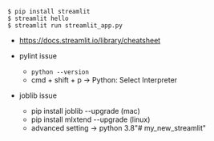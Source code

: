 ```
$ pip install streamlit
$ streamlit hello
$ streamlit run streamlit_app.py
```
* https://docs.streamlit.io/library/cheatsheet

* pylint issue
  * `python --version`
  * cmd + shift + p -> Python: Select Interpreter

* joblib issue
  * pip install joblib --upgrade (mac)
  * pip install mlxtend --upgrade (linux)
  * advanced setting -> python 3.8"# my_new_streamlit" 
